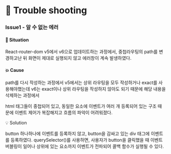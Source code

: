 # 👾 Trouble shooting
### Issue1 - 알 수 없는 에러
#### 🚨 Situation
React-router-dom v5에서 v6으로 업데이트하는 과정에서, 중첩라우팅의 path를 변경하고난 뒤 화면이 제대로 실행되지 않고 에러창이 계속 발생하였다.
#### 💥 Cause
path를 다시 작성하는 과정에서 v5에서는 상위 라우팅을 모두 작성하거나 exact를 사용해야했는데 v6는 exact이나 상위 라우팅을 작성하지 않아도 되기 때문에 해당 내용을 삭제하는 과정에서 

html 태그들이 중첩되어 있고, 동일한 요소에 이벤트가 여러 개 등록되어 있는 구조 때문에 이벤트 제어가 복잡해지고 흐름의 파악이 어려워졌다.

💡 Solution

button 하나하나에 이벤트를 등록하지 않고, button을 감싸고 있는 div 태그에 이벤트를 등록하였다. querySelector()를 사용하면, 사용자가 button을 클릭했을 때 이벤트 버블링이 일어나 상위에 있는 요소까지 이벤트가 전파되어 콜백 함수가 실행될 수 있다.
